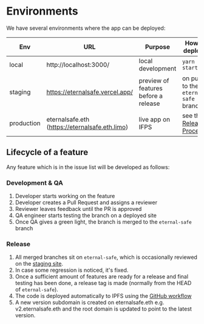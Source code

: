 # Environments

We have several environments where the app can be deployed:

| Env        | URL                                            | Purpose                              | How it's deployed                                 |
| ---------- | ---------------------------------------------- | ------------------------------------ | ------------------------------------------------- |
| local      | http://localhost:3000/                         | local development                    | `yarn start`                                      |
| staging    | https://eternalsafe.vercel.app/                | preview of features before a release | on push to the `eternal-safe` branch              |
| production | eternalsafe.eth (https://eternalsafe.eth.limo) | live app on IFPS                     | see the [Release Procedure](release-procedure.md) |

## Lifecycle of a feature

Any feature which is in the issue list will be developed as follows:

### Development & QA

1. Developer starts working on the feature
2. Developer creates a Pull Request and assigns a reviewer
3. Reviewer leaves feedback until the PR is approved
4. QA engineer starts testing the branch on a deployed site
5. Once QA gives a green light, the branch is merged to the `eternal-safe` branch

### Release

1. All merged branches sit on `eternal-safe`, which is occasionally reviewed on the [staging site](https://eternalsafe.vercel.app).
2. In case some regression is noticed, it's fixed.
3. Once a sufficient amount of features are ready for a release and final testing has been done, a release tag is made (normally from the HEAD of `eternal-safe`).
4. The code is deployed automatically to IPFS using the [GitHub workflow](../.github/workflows/deploy.yml)
5. A new version subdomain is created on eternalsafe.eth e.g. v2.eternalsafe.eth and the root domain is updated to point to the latest version.

